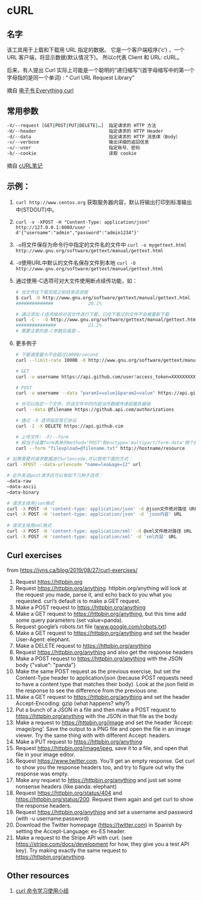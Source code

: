 # cURL

## 名字

该工具用于上载和下载用 URL 指定的数据。 它是一个客户端程序(‘c’) ，一个 URL 客户端，将显示数据(默认情况下)。 所以c代表 Client 和 URL: cURL。

后来，有人提出 Curl 实际上可能是一个聪明的“递归缩写”(首字母缩写中的第一个字母指的是同一个单词) : “ Curl URL Request Library”

摘自 [电子书 Everything curl](https://ec.haxx.se/)

## 常用参数

```bash
-X/--request [GET|POST|PUT|DELETE|…]  指定请求的 HTTP 方法
-H/--header                           指定请求的 HTTP Header
-d/--data                             指定请求的 HTTP 消息体（Body）
-v/--verbose                          输出详细的返回信息
-u/--user                             指定账号、密码
-b/--cookie                           读取 cookie  
```

摘自 [cURL笔记](https://www.cnblogs.com/52fhy/p/6581116.html)

## 示例：

1. `curl http://www.centos.org` 获取服务器内容，默认将输出打印到标准输出中(STDOUT)中。
1. `curl -v -XPOST -H "Content-Type: application/json" http://127.0.0.1:8080/user -d'{"username":"admin","password":"admin1234"}'`
1. `-o`将文件保存为命令行中指定的文件名的文件中 `curl -o mygettext.html http://www.gnu.org/software/gettext/manual/gettext.html`
1. `-O`使用URL中默认的文件名保存文件到本地 `curl -O http://www.gnu.org/software/gettext/manual/gettext.html`
1. 通过使用-C选项可对大文件使用断点续传功能，如：
  
    ```bash
    # 当文件在下载完成之前结束该进程
    $ curl -O http://www.gnu.org/software/gettext/manual/gettext.html
    ##############             20.1%

    # 通过添加-C选项继续对该文件进行下载，已经下载过的文件不会被重新下载
    curl -C - -O http://www.gnu.org/software/gettext/manual/gettext.html
    ###############            21.1%
    # 需要注意的是-C参数后值是-。
    ```

1. 更多例子

    ```bash
    # 下载速度最大不会超过1000B/second 
    curl --limit-rate 1000B -O http://www.gnu.org/software/gettext/manual/gettext.html

    # GET
    curl -u username https://api.github.com/user?access_token=XXXXXXXXXX

    # POST
    curl -u username --data "param1=value1&param2=value" https://api.github.com

    # 也可以指定一个文件，将该文件中的内容当作数据传递给服务器端
    curl --data @filename https://github.api.com/authorizations

    # 通过 -X 选项指定其它协议
    curl -I -X DELETE https://api.github.cim

    # 上传文件: -F/--form
    # 相当于设置form表单的method="POST"和enctype='multipart/form-data'两个属性
    curl --form "fileupload=@filename.txt" http://hostname/resource
    ```


```bash
# 如果需要对请求数据进行urlencode,可以使用下面的方式：
curl -XPOST --data-urlencode "name=leo&age=12" url

# 此外发送post请求还可以有如下几种子选项：
–data-raw
–data-ascii
–data-binary

# 请求主体用json格式
curl -X POST -H 'content-type: application/json' -d @json文件绝对路径 URL
curl -X POST -H 'content-type: application/json' -d 'json内容' URL
 
# 请求主体用xml格式
curl -X POST -H 'content-type: application/xml' -d @xml文件绝对路径 URL
curl -X POST -H 'content-type: application/xml' -d 'xml内容' URL

```

## Curl exercises

from https://jvns.ca/blog/2019/08/27/curl-exercises/

1. Request https://httpbin.org
1. Request https://httpbin.org/anything. httpbin.org/anything will look at the request you made, parse it, and echo back to you what you requested. curl’s default is to make a GET request.
1. Make a POST request to https://httpbin.org/anything
1. Make a GET request to https://httpbin.org/anything, but this time add some query parameters (set value=panda).
1. Request google’s robots.txt file (www.google.com/robots.txt)
1. Make a GET request to https://httpbin.org/anything and set the header User-Agent: elephant.
1. Make a DELETE request to https://httpbin.org/anything
1. Request https://httpbin.org/anything and also get the response headers
1. Make a POST request to https://httpbin.org/anything with the JSON body {"value": "panda"}
1. Make the same POST request as the previous exercise, but set the Content-Type header to application/json (because POST requests need to have a content type that matches their body). Look at the json field in the response to see the difference from the previous one.
1. Make a GET request to https://httpbin.org/anything and set the header Accept-Encoding: gzip (what happens? why?)
1. Put a bunch of a JSON in a file and then make a POST request to https://httpbin.org/anything with the JSON in that file as the body
1. Make a request to https://httpbin.org/image and set the header ‘Accept: image/png’. Save the output to a PNG file and open the file in an image viewer. Try the same thing with with different Accept: headers.
1. Make a PUT request to https://httpbin.org/anything
1. Request https://httpbin.org/image/jpeg, save it to a file, and open that file in your image editor.
1. Request https://www.twitter.com. You’ll get an empty response. Get curl to show you the response headers too, and try to figure out why the response was empty.
1. Make any request to https://httpbin.org/anything and just set some nonsense headers (like panda: elephant)
1. Request https://httpbin.org/status/404 and https://httpbin.org/status/200. Request them again and get curl to show the response headers.
1. Request https://httpbin.org/anything and set a username and password (with -u username:password)
1. Download the Twitter homepage (https://twitter.com) in Spanish by setting the Accept-Language: es-ES header.
1. Make a request to the Stripe API with curl. (see https://stripe.com/docs/development for how, they give you a test API key). Try making exactly the same request to https://httpbin.org/anything.

## Other resources

1. [curl 命令学习使用小结](https://segmentfault.com/a/1190000021715444)
